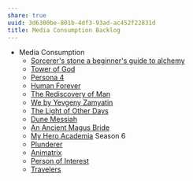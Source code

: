```yaml
---
share: true
uuid: 3d6300be-801b-4df3-93ad-ac452f22831d
title: Media Consumption Backlog
---
```

* Media Consumption
	* [Sorcerer's stone a beginner's guide to alchemy](/c08deecb-2c73-43a7-a00b-613321905b86)
	* [Tower of God](/4b8647cf-c6d8-4462-9a7f-2174bc8c744e)
	* [Persona 4](/63efdc20-f130-43aa-8c41-fdd8a37441dc)
	* [Human Forever](/undefined)
	* [The Rediscovery of Man](/a1e22b45-2551-43af-aa2d-5f4dc4c788c8)
	* [We by Yevgeny Zamyatin](/3a268c07-a5e3-4594-b20c-264e50c48d93) 
	* [The Light of Other Days](/cfa80bd3-71c6-4662-b215-bf0340ee2e74)
	* [Dune Messiah](/053917a5-82f8-436b-bc18-730a4f28e983)
	* [An Ancient Magus Bride](/d11091a7-4db0-4e12-bed2-d12d61029b25)
	* [My Hero Academia](/d5b6a704-6567-4393-b8b0-4e899d40cf86) Season 6
	* [Plunderer](/9ecdedda-4937-48b0-9a2d-7e6e2e886354)
	* [Animatrix](/f3f74fe9-6011-48c9-a63e-18b66a278afb)
	* [Person of Interest](/91c882b1-420a-4a1d-bab9-ae264ea6071f)
	* [Travelers](/cc5b2121-7847-4656-bf80-30fc4203283b)